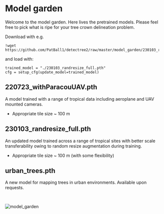 # Model garden

Welcome to the model garden. Here lives the pretrained models. Please feel free
to pick what is ripe for your tree crown delineation problem.

Download with e.g.

```
!wget https://github.com/PatBall1/detectree2/raw/master/model_garden/230103_randresize_full.pth
```

and load with:

```
trained_model = "./230103_randresize_full.pth"
cfg = setup_cfg(update_model=trained_model)
```

## 220723_withParacouUAV.pth

A model trained with a range of tropical data including aeroplane and UAV
mounted cameras.

* Appropriate tile size ~ 100 m

## 230103_randresize_full.pth

An updated model trained across a range of tropical sites with better scale
transferability owing to random resize augmentation during training.

* Appropriate tile size ~ 100 m (with some flexibility)

## urban_trees.pth

A new model for mapping trees in urban environments. Available upon requests.

&nbsp;
&nbsp;

![model_garden](https://i.imgur.com/uc5fCoi.jpeg)
